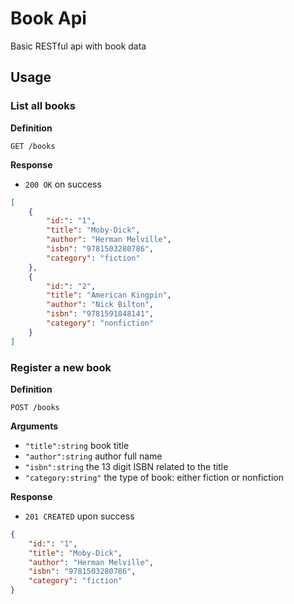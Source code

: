 # Book Api

Basic RESTful api with book data

## Usage

### List all books

**Definition**

`GET /books`

**Response**

- `200 OK` on success

```json
[
    {
        "id:": "1",
        "title": "Moby-Dick",
        "author": "Herman Melville",
        "isbn": "9781503280786",
        "category": "fiction"
    },
    {
        "id:": "2",
        "title": "American Kingpin",
        "author": "Nick Bilton",
        "isbn": "9781591848141",
        "category": "nonfiction"
    }
]
```

### Register a new book

**Definition**

`POST /books`

**Arguments**

- `"title":string` book title
- `"author":string` author full name
- `"isbn":string` the 13 digit ISBN related to the title
- `"category:string"` the type of book: either fiction or nonfiction

**Response**

- `201 CREATED` upon success

```json
{
    "id:": "1",
    "title": "Moby-Dick",
    "author": "Herman Melville",
    "isbn": "9781503280786",
    "category": "fiction"
}
```
